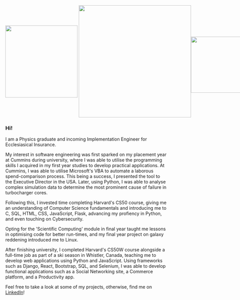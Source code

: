 <div align="center" style="display: flex;
  justify-content: space-between;
  align-items: center;">
  <img src="https://github.com/JosephLambon/JosephLambon/assets/107887718/bb52f473-3e60-4fe3-93bc-057213a10cd5" class="img-responsive" style="width: 225px;"> &nbsp; &nbsp;
<!--   <img src="https://github.com/JosephLambon/JosephLambon/assets/107887718/fc8f737d-3cf0-4dfb-81fb-99adf782d050" class="img-responsive object-fit-cover" style="width: 90px; margin-right: 20px;"> -->
  <img src="https://github.com/JosephLambon/JosephLambon/assets/107887718/2dd146cd-5be4-4644-bfd9-03d4cfb1e7e8" class="img-responsive object-fit-cover" style="width: 350px;">

  
  <br>
  <br>
  <img src="https://github.com/JosephLambon/JosephLambon/assets/107887718/bded2d07-e8e1-4ce1-8a4b-99b4ffed175d" class="img-responsive object-fit-cover" style="width: 175px; margin-top: 20px;">
</div>

### Hi!

I am a Physics graduate and incoming Implementation Engineer for Ecclesiasical Insurance.

My interest in software engineering was first sparked on my placement year at Cummins during university, where I was able to utilise the programming skills I acquired in my first year studies to develop practical applications. At Cummins, I was able to utilise Microsoft's VBA to automate a laborous spend-comparison process. This being a success, I presented the tool to the Executive Director in the USA. Later, using Python, I was able to analyse complex simulation data to determine the most prominent cause of failure in turbocharger cores.

Following this, I invested time completing Harvard's CS50 course, giving me an understanding of Computer Science fundamentals and introducing me to C, SQL, HTML, CSS, JavaScript, Flask, advancing my profiency in Python, and even touching on Cybersecurity.

Opting for the 'Scientific Computing' module in final year taught me lessons in optimising code for better run-times, and my final year project on galaxy reddening introduced me to Linux.

After finishing university, I completed Harvard's CS50W course alongside a full-time job as part of a ski season in Whistler, Canada, teaching me to develop web applications using Python and JavaScript. Using frameworks such as Django, React, Bootstrap, SQL, and Selenium, I was able to develop functional applications such as a Social Networking site, a Commerce platform, and a Productivity app.

Feel free to take a look at some of my projects, otherwise, find me on [LinkedIn](https://www.linkedin.com/in/joe-lambon/)!

<!---
JosephLambon/JosephLambon is a ✨ special ✨ repository because its `README.md` (this file) appears on your GitHub profile.
You can click the Preview link to take a look at your changes.
--->

